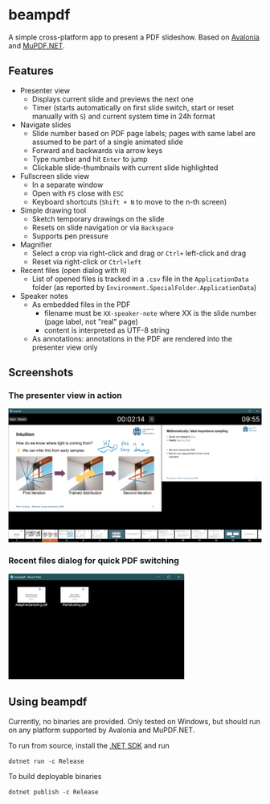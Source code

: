 # beampdf

A simple cross-platform app to present a PDF slideshow. Based on [Avalonia](https://github.com/AvaloniaUI/Avalonia) and [MuPDF.NET](https://github.com/ArtifexSoftware/MuPDF.NET).

## Features

- Presenter view
  - Displays current slide and previews the next one
  - Timer (starts automatically on first slide switch, start or reset manually with `S`) and current system time in 24h format
- Navigate slides
  - Slide number based on PDF page labels; pages with same label are assumed to be part of a single animated slide
  - Forward and backwards via arrow keys
  - Type number and hit `Enter` to jump
  - Clickable slide-thumbnails with current slide highlighted
- Fullscreen slide view
  - In a separate window
  - Open with `F5` close with `ESC`
  - Keyboard shortcuts (`Shift + N` to move to the n-th screen)
- Simple drawing tool
  - Sketch temporary drawings on the slide
  - Resets on slide navigation or via `Backspace`
  - Supports pen pressure
- Magnifier
  - Select a crop via right-click and drag or `Ctrl+` left-click and drag
  - Reset via right-click or `Ctrl+left`
- Recent files (open dialog with `R`)
  - List of opened files is tracked in a `.csv` file in the `ApplicationData` folder (as reported by `Environment.SpecialFolder.ApplicationData`)
- Speaker notes
  - As embedded files in the PDF
    - filename must be `XX-speaker-note` where XX is the slide number (page label, not "real" page)
    - content is interpreted as UTF-8 string
  - As annotations: annotations in the PDF are rendered into the presenter view only

## Screenshots
### The presenter view in action
<img src="Screenshots/PresenterView.png" width="650" alt="Screenshot of the presenter view with an ongoing slidshow, showing the below mentioned components" />

### Recent files dialog for quick PDF switching
<img src="Screenshots/RecentFiles.png" width="350" alt="Screenshot of the recent files dialog showing thumbnails and filename for two recently opened .pdf files" />

## Using beampdf

Currently, no binaries are provided. Only tested on Windows, but should run on any platform supported by Avalonia and MuPDF.NET.

To run from source, install the [.NET SDK](https://dotnet.microsoft.com/en-us/download) and run
```
dotnet run -c Release
```

To build deployable binaries
```
dotnet publish -c Release
```